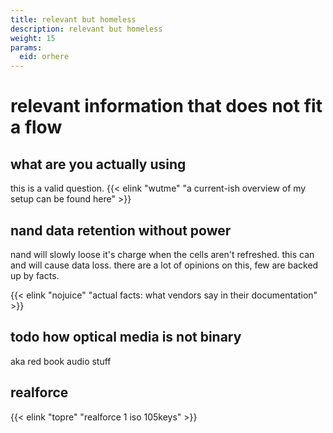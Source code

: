 ```yaml
---
title: relevant but homeless
description: relevant but homeless
weight: 15
params:
  eid: orhere
---
```

# relevant information that does not fit a flow

## what are you actually using
this is a valid question. {{< elink "wutme" "a current-ish overview of my setup can be found here" >}}

## nand data retention without power
nand will slowly loose it's charge when the cells aren't refreshed. this can and will cause data loss.
there are a lot of opinions on this, few are backed up by facts. 

{{< elink "nojuice" "actual facts: what vendors say in their documentation" >}}

## todo how optical media is not binary
aka red book audio stuff

## realforce
{{< elink "topre" "realforce 1 iso 105keys" >}}
